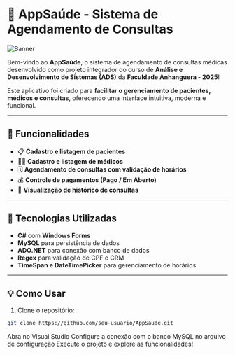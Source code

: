 # 🏥 AppSaúde - Sistema de Agendamento de Consultas
![Banner](https://github.com/user-attachments/assets/4f60cac4-b7dc-40d0-9816-b10d37298db8)


Bem-vindo ao **AppSaúde**, o sistema de agendamento de consultas médicas desenvolvido como projeto integrador do curso de **Análise e Desenvolvimento de Sistemas (ADS)** da **Faculdade Anhanguera - 2025**!  

Este aplicativo foi criado para **facilitar o gerenciamento de pacientes, médicos e consultas**, oferecendo uma interface intuitiva, moderna e funcional.

---

## 🌟 Funcionalidades

- 📋 **Cadastro e listagem de pacientes**  
- 👨‍⚕️ **Cadastro e listagem de médicos**  
- 🗓️ **Agendamento de consultas com validação de horários**  
- 💰 **Controle de pagamentos (Pago / Em Aberto)**  
- 🧾 **Visualização de histórico de consultas**  

---

## 🚀 Tecnologias Utilizadas

- **C#** com **Windows Forms**
- **MySQL** para persistência de dados
- **ADO.NET** para conexão com banco de dados
- **Regex** para validação de CPF e CRM
- **TimeSpan e DateTimePicker** para gerenciamento de horários

---



## 💡 Como Usar

1. Clone o repositório:  
```bash
git clone https://github.com/seu-usuario/AppSaude.git
```

Abra no Visual Studio
Configure a conexão com o banco MySQL no arquivo de configuração
Execute o projeto e explore as funcionalidades!
